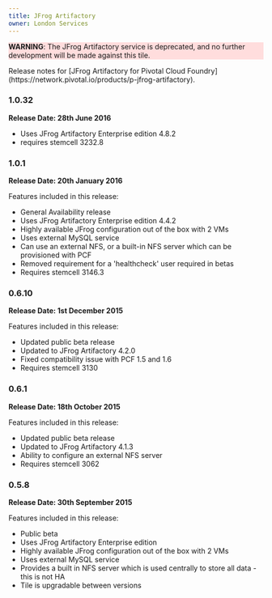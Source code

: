 ```yaml
---
title: JFrog Artifactory
owner: London Services
---
```


<style>
    .note.warning {
        background-color: #fdd;
        border-color: #fbb
    }

    .note.warning:before {
        color: #f99;
     }
</style>

<p class="note warning"><strong>WARNING</strong>: The JFrog Artifactory service is deprecated, and no further development will be made against this tile.</p>
Release notes for [JFrog Artifactory for Pivotal Cloud Foundry](https://network.pivotal.io/products/p-jfrog-artifactory).

### 1.0.32
**Release Date: 28th June 2016**

* Uses JFrog Artifactory Enterprise edition 4.8.2
* requires stemcell 3232.8

### 1.0.1
**Release Date: 20th January 2016**

Features included in this release:

* General Availability release
* Uses JFrog Artifactory Enterprise edition 4.4.2
* Highly available JFrog configuration out of the box with 2 VMs
* Uses external MySQL service
* Can use an external NFS, or a built-in NFS server which can be provisioned with PCF
* Removed requirement for a 'healthcheck' user required in betas
* Requires stemcell 3146.3

### 0.6.10
**Release Date: 1st December 2015**

Features included in this release:

* Updated public beta release
* Updated to JFrog Artifactory 4.2.0
* Fixed compatibility issue with PCF 1.5 and 1.6
* Requires stemcell 3130

### 0.6.1
**Release Date: 18th October 2015**

Features included in this release:

* Updated public beta release
* Updated to JFrog Artifactory 4.1.3
* Ability to configure an external NFS server
* Requires stemcell 3062

### 0.5.8
**Release Date: 30th September 2015**

Features included in this release:

* Public beta
* Uses JFrog Artifactory Enterprise edition
* Highly available JFrog configuration out of the box with 2 VMs
* Uses external MySQL service
* Provides a built in NFS server which is used centrally to store all data - this is not HA
* Tile is upgradable between versions
